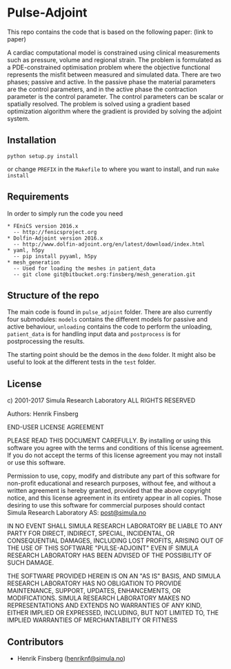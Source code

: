 # Pulse-Adjoint #
 
This repo contains the code that is based on the following paper: (link to paper)

A cardiac computational model is constrained using clinical measurements such as pressure, volume and regional strain. The problem is formulated as a PDE-constrained optimisation problem where the objective functional represents the misfit between measured and simulated data. There are two phases; passive and active. In the passive phase the material parameters are the control parameters, and in the active phase the contraction parameter is the control parameter. The control parameters can be scalar or spatially resolved. The problem is solved using a gradient based optimization algorithm where the gradient is provided by solving the adjoint system.

## Installation ##
```
python setup.py install
```
or change `PREFIX` in the `Makefile` to where you want to install, and run `make install`

## Requirements ##
In order to simply run the code you need
```
* FEniCS version 2016.x
  -- http://fenicsproject.org
* Dolfin-Adjoint version 2016.x
  -- http://www.dolfin-adjoint.org/en/latest/download/index.html
* yaml, h5py
  -- pip install pyyaml, h5py
* mesh_generation
  -- Used for loading the meshes in patient_data
  -- git clone git@bitbucket.org:finsberg/mesh_generation.git

```

## Structure of the repo ##
The main code is found in `pulse_adjoint` folder. There are also currently four submodules: `models` contains the different models for passive and active behaviour, `unloading` contains the code to perform the unloading, `patient_data` is for handling input data and `postprocess` is for postprocessing the results. 

The starting point should be the demos in the `demo` folder. It might also be useful to look at the different tests in the `test` folder.


## License ##
c) 2001-2017 Simula Research Laboratory ALL RIGHTS RESERVED

Authors: Henrik Finsberg

END-USER LICENSE AGREEMENT

PLEASE READ THIS DOCUMENT CAREFULLY. By installing or using this software you agree with the terms and 
conditions of this license agreement. If you do not accept the terms of this license agreement you may 
not install or use this software.

Permission to use, copy, modify and distribute any part of this software for non-profit educational 
and research purposes, without fee, and without a written agreement is hereby granted, provided that 
the above copyright notice, and this license agreement in its entirety appear in all copies. Those desiring 
to use this software for commercial purposes should contact Simula Research Laboratory AS: post@simula.no 

IN NO EVENT SHALL SIMULA RESEARCH LABORATORY BE LIABLE TO ANY PARTY FOR DIRECT, INDIRECT, SPECIAL, 
INCIDENTAL, OR CONSEQUENTIAL DAMAGES, INCLUDING LOST PROFITS, ARISING OUT OF THE USE OF THIS SOFTWARE 
"PULSE-ADJOINT" EVEN IF SIMULA RESEARCH LABORATORY HAS BEEN ADVISED OF THE POSSIBILITY OF SUCH DAMAGE.

THE SOFTWARE PROVIDED HEREIN IS ON AN "AS IS" BASIS, AND SIMULA RESEARCH LABORATORY HAS NO OBLIGATION 
TO PROVIDE MAINTENANCE, SUPPORT, UPDATES, ENHANCEMENTS, OR MODIFICATIONS.  SIMULA RESEARCH LABORATORY MAKES NO 
REPRESENTATIONS AND EXTENDS NO WARRANTIES OF ANY KIND, EITHER IMPLIED OR EXPRESSED, INCLUDING, BUT NOT LIMITED 
TO, THE IMPLIED WARRANTIES OF MERCHANTABILITY OR FITNESS

## Contributors ##
* Henrik Finsberg (henriknf@simula.no)